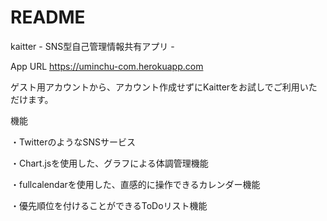 # README

kaitter - SNS型自己管理情報共有アプリ -

App URL
https://uminchu-com.herokuapp.com

ゲスト用アカウントから、アカウント作成せずにKaitterをお試しでご利用いただけます。

機能

・TwitterのようなSNSサービス

・Chart.jsを使用した、グラフによる体調管理機能

・fullcalendarを使用した、直感的に操作できるカレンダー機能

・優先順位を付けることができるToDoリスト機能